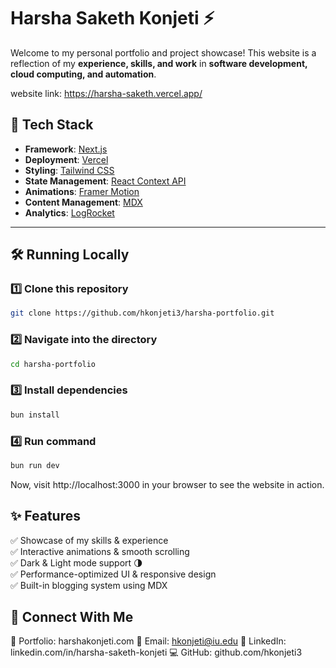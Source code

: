 # Harsha Saketh Konjeti ⚡️

Welcome to my personal portfolio and project showcase! This website is a reflection of my **experience, skills, and work** in **software development, cloud computing, and automation**.

website link: https://harsha-saketh.vercel.app/

## 🚀 Tech Stack

- **Framework**: [Next.js](https://nextjs.org/)  
- **Deployment**: [Vercel](https://vercel.com)  
- **Styling**: [Tailwind CSS](https://tailwindcss.com/)  
- **State Management**: [React Context API](https://react.dev/)  
- **Animations**: [Framer Motion](https://www.framer.com/motion/)  
- **Content Management**: [MDX](https://mdxjs.com/)  
- **Analytics**: [LogRocket](https://logrocket.com/)  

---

## 🛠 Running Locally

### 1️⃣ Clone this repository  
```sh
git clone https://github.com/hkonjeti3/harsha-portfolio.git
```
### 2️⃣ Navigate into the directory
```sh
cd harsha-portfolio
```

### 3️⃣ Install dependencies
```sh
bun install
```
 ### 4️⃣ Run command
```sh
bun run dev
```


Now, visit http://localhost:3000 in your browser to see the website in action.

## ✨ Features  
✅ Showcase of my skills & experience  
✅ Interactive animations & smooth scrolling  
✅ Dark & Light mode support 🌗  
✅ Performance-optimized UI & responsive design  
✅ Built-in blogging system using MDX  

## 🤝 Connect With Me
💼 Portfolio: harshakonjeti.com
📩 Email: hkonjeti@iu.edu
🔗 LinkedIn: linkedin.com/in/harsha-saketh-konjeti
💻 GitHub: github.com/hkonjeti3
